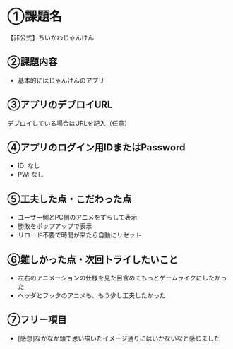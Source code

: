 # ①課題名
【非公式】ちいかわじゃんけん

## ②課題内容
- 基本的にはじゃんけんのアプリ

## ③アプリのデプロイURL
デプロイしている場合はURLを記入（任意）

## ④アプリのログイン用IDまたはPassword
- ID: なし
- PW: なし

## ⑤工夫した点・こだわった点
- ユーザー側とPC側のアニメをずらして表示
- 勝敗をポップアップで表示
- リロード不要で時間が来たら自動にリセット

## ⑥難しかった点・次回トライしたいこと
- 左右のアニメーションの仕様を見た目含めてもっとゲームライクにしたかった
- ヘッダとフッタのアニメも、もう少し工夫したかった


## ⑦フリー項目
- [感想]なかなか頭で思い描いたイメージ通りにはいかないなと感じました
